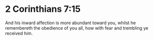 # 2 Corinthians 7:15

And his inward affection is more abundant toward you, whilst he remembereth the obedience of you all, how with fear and trembling ye received him.